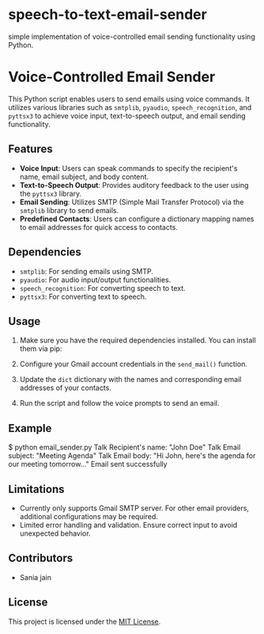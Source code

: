 # speech-to-text-email-sender
simple implementation of voice-controlled email sending functionality using Python.

# Voice-Controlled Email Sender

This Python script enables users to send emails using voice commands. It utilizes various libraries such as `smtplib`, `pyaudio`, `speech_recognition`, and `pyttsx3` to achieve voice input, text-to-speech output, and email sending functionality.

## Features

- **Voice Input**: Users can speak commands to specify the recipient's name, email subject, and body content.
- **Text-to-Speech Output**: Provides auditory feedback to the user using the `pyttsx3` library.
- **Email Sending**: Utilizes SMTP (Simple Mail Transfer Protocol) via the `smtplib` library to send emails.
- **Predefined Contacts**: Users can configure a dictionary mapping names to email addresses for quick access to contacts.

## Dependencies

- `smtplib`: For sending emails using SMTP.
- `pyaudio`: For audio input/output functionalities.
- `speech_recognition`: For converting speech to text.
- `pyttsx3`: For converting text to speech.

## Usage

1. Make sure you have the required dependencies installed. You can install them via pip:

2. Configure your Gmail account credentials in the `send_mail()` function.

3. Update the `dict` dictionary with the names and corresponding email addresses of your contacts.

4. Run the script and follow the voice prompts to send an email.

## Example

$ python email_sender.py
Talk
Recipient's name: "John Doe"
Talk
Email subject: "Meeting Agenda"
Talk
Email body: "Hi John, here's the agenda for our meeting tomorrow..."
Email sent successfully


## Limitations

- Currently only supports Gmail SMTP server. For other email providers, additional configurations may be required.
- Limited error handling and validation. Ensure correct input to avoid unexpected behavior.

## Contributors

- Sania jain

## License

This project is licensed under the [MIT License](LICENSE).
